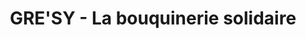 ---
title: "GRE'SY - La bouquinerie solidaire"
url: /crolles/gresy-la-bouquinerie-solidaire/
shop: charité
---